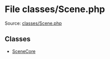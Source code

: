 File classes/Scene.php
=========

Source: [classes/Scene.php](https://github.com/PrestaShop/PrestaShop/blob/1.6.0.9/classes/Scene.php)


Classes
-------

* [SceneCore](class.SceneCore.md)

